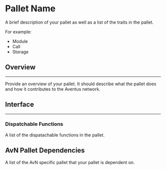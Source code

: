 # Pallet Name

A brief description of your pallet as well as a list of the traits in the pallet.

For example:

- Module
- Call
- Storage

## Overview

---

Provide an overview of your pallet. It should describe what the pallet does and how it contributes to the Aventus network.

## Interface

---

### Dispatchable Functions

A list of the dispatachable functions in the pallet.

## AvN Pallet Dependencies

A list of the AvN specific pallet that your pallet is dependent on.

